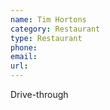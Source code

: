 ```yaml
---
name: Tim Hortons
category: Restaurant
type: Restaurant
phone: 
email: 
url: 
---
```


Drive-through